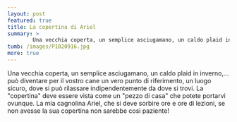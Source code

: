 ```yaml
---
layout: post
featured: true
title: La copertina di Ariel
summary: >
        Una vecchia coperta, un semplice asciugamano, un caldo plaid in inverno,... può diventare per il vostro cane un vero punto di riferimento, un luogo sicuro.
tumb: /images/P1020916.jpg
more: true
---
```

Una vecchia coperta, un semplice asciugamano, un caldo plaid in inverno,... può diventare per il vostro cane un vero punto di riferimento, un luogo sicuro, dove si può rilassare indipendentemente da dove si trovi. La "copertina" deve essere vista come un "pezzo di casa" che potete portarvi ovunque. La mia cagnolina Ariel, che si deve sorbire ore e ore di lezioni, se non avesse la sua copertina non sarebbe così paziente!